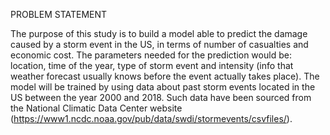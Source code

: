

PROBLEM STATEMENT


The purpose of this study is to build a model able to predict the damage caused by a storm event in the US, in terms of number of casualties and economic cost. The parameters needed for the prediction would be: location, time of the year, type of storm event and intensity (info that weather forecast usually knows before the event actually takes place).
The model will be trained by using data about past storm events located in the US between the year 2000 and 2018. Such data have been sourced from the National Climatic Data Center website (https://www1.ncdc.noaa.gov/pub/data/swdi/stormevents/csvfiles/).


